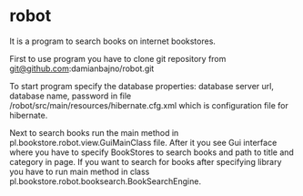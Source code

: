 # robot

It is a program to search books on internet bookstores.

First to use program you have to clone git repository from git@github.com:damianbajno/robot.git

To start program specify the database properties: database server url, database name, password
in file /robot/src/main/resources/hibernate.cfg.xml which is configuration file for hibernate.

Next to search books run the main method in pl.bookstore.robot.view.GuiMainClass file.
After it you see Gui interface where you have to specify BookStores to search books and path to title and category
in page. If you want to search for books after specifying library you have to run main method in class
pl.bookstore.robot.booksearch.BookSearchEngine.



